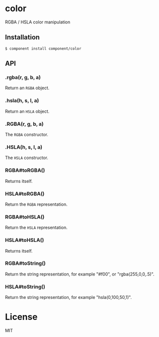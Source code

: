 
# color

  RGBA / HSLA color manipulation

## Installation

    $ component install component/color

## API

### .rgba(r, g, b, a)

  Return an `RGBA` object.

### .hsla(h, s, l, a)

  Return an `HSLA` object.

### .RGBA(r, g, b, a)

  The `RGBA` constructor.

### .HSLA(h, s, l, a)

  The `HSLA` constructor.

### RGBA#toRGBA()

  Returns itself.

### HSLA#toRGBA()

  Return the `RGBA` representation.

### RGBA#toHSLA()

  Return the `HSLA` representation.

### HSLA#toHSLA()

  Returns itself.

### RGBA#toString()

  Return the string representation, for example "#f00", or "rgba(255,0,0,.5)".

### HSLA#toString()

  Return the string representation, for example "hsla(0,100,50,1)".

# License

  MIT

  